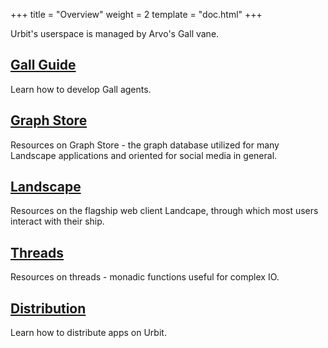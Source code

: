 +++
title = "Overview"
weight = 2
template = "doc.html"
+++

Urbit's userspace is managed by Arvo's Gall vane.

## [Gall Guide](/docs/userspace/gall-guide/intro)

Learn how to develop Gall agents.

## [Graph Store](/docs/userspace/graph-store)

Resources on Graph Store - the graph database utilized for many Landscape
applications and oriented for social media in general.

## [Landscape](/docs/userspace/landscape/)

Resources on the flagship web client Landcape, through which most users interact with their ship.

## [Threads](/docs/userspace/threads/)

Resources on threads - monadic functions useful for complex IO.

## [Distribution](/docs/userspace/dist/dist)

Learn how to distribute apps on Urbit.
